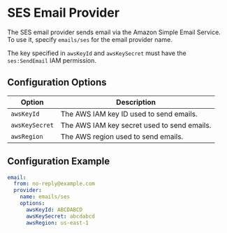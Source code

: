 # SES Email Provider

The SES email provider sends email via the Amazon Simple Email Service. To use it, specify `emails/ses` for the email provider name.

The key specified in `awsKeyId` and `awsKeySecret` must have the `ses:SendEmail` IAM permission.

## Configuration Options

Option|Description
-|-
`awsKeyId`|The AWS IAM key ID used to send emails.
`awsKeySecret`|The AWS IAM key secret used to send emails.
`awsRegion`|The AWS region used to send emails.

## Configuration Example

```yaml
email:
  from: no-reply@example.com
  provider:
    name: emails/ses
    options:
      awsKeyId: ABCDABCD
      awsKeySecret: abcdabcd
      awsRegion: us-east-1
```
